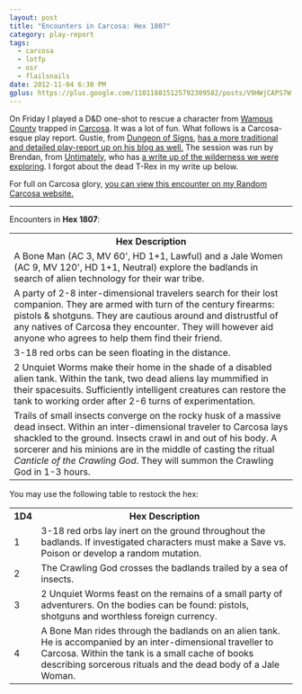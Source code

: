 ```yaml
---
layout: post
title: "Encounters in Carcosa: Hex 1807"
category: play-report
tags:
  - carcosa
  - lotfp
  - osr
  - flailsnails
date: 2012-11-04 6:30 PM
gplus: https://plus.google.com/110118815125792309582/posts/V9HWjCAPS7W
---
```


On Friday I played a D&D one-shot to rescue a character from [Wampus County][1] trapped in [Carcosa][2]. It was a lot of fun. What follows is a Carcosa-esque play report. Gustie, from [Dungeon of Signs][3], [has a more traditional and detailed play-report up on his blog as well.][4] The session was run by Brendan, from [Untimately][5], who has [a write up of the wilderness we were exploring][6]. I forgot about the dead T-Rex in my write up below.

For full on Carcosa glory, [you can view this encounter on my Random Carcosa website.][7]

---

Encounters in **Hex 1807**:

<table class="random-table">
    <tr><th>Hex Description</th></tr>
    <tr><td>A Bone Man (AC 3, MV 60', HD 1+1, Lawful) and a Jale Women (AC 9, MV 120', HD 1+1, Neutral) explore the badlands in search of alien technology for their war tribe.</td></tr>
    <tr><td>A party of 2-8 inter-dimensional travelers search for their lost companion. They are armed with turn of the century firearms: pistols &amp; shotguns. They are cautious around and distrustful of any natives of Carcosa they encounter. They will however aid anyone who agrees to help them find their friend.</td></tr>
    <tr><td>3-18 red orbs can be seen floating in the distance.</td></tr>
    <tr><td>2 Unquiet Worms make their home in the shade of a disabled alien tank. Within the tank, two dead aliens lay mummified in their spacesuits. Sufficiently intelligent creatures can restore the tank to working order after 2-6 turns of experimentation.</td></tr>
    <tr><td>Trails of small insects converge on the rocky husk of a massive dead insect. Within an inter-dimensional traveler to Carcosa lays shackled to the ground. Insects crawl in and out of his body. A sorcerer and his minions are in the middle of casting the ritual <em>Canticle of the Crawling God</em>. They will summon the Crawling God in 1-3 hours.</td></tr>
</table>

You may use the following table to restock the hex:

<table class="random-table">
    <tr><th>1D4</th><th>Hex Description</th></tr>
    <tr><td>1</td><td>3-18 red orbs lay inert on the ground throughout the badlands. If investigated characters must make a Save vs. Poison or develop a random mutation.</td></tr>
    <tr><td>2</td><td>The Crawling God crosses the badlands trailed by a sea of insects.</td></tr>
    <tr><td>3</td><td>2 Unquiet Worms feast on the remains of a small party of adventurers. On the bodies can be found: pistols, shotguns and worthless foreign currency.</td></tr>
    <tr><td>4</td><td>A Bone Man rides through the badlands on an alien tank. He is accompanied by an inter-dimensional traveller to Carcosa. Within the tank is a small cache of books describing sorcerous rituals and the dead body of a Jale Woman.</td></tr>
</table>


[1]: http://wampuscountry.blogspot.ca/
[2]: /tag/carcosa/
[3]: http://dungeonofsigns.blogspot.ca
[4]: http://dungeonofsigns.blogspot.ca/2012/11/last-chauncy-in-carcosa-very-special.html
[5]: http://untimately.blogspot.ca/
[6]: http://untimately.blogspot.ca/2012/11/wandering-in-carcosa_5.html
[7]: http://carcosa.totalpartykill.ca/1807/